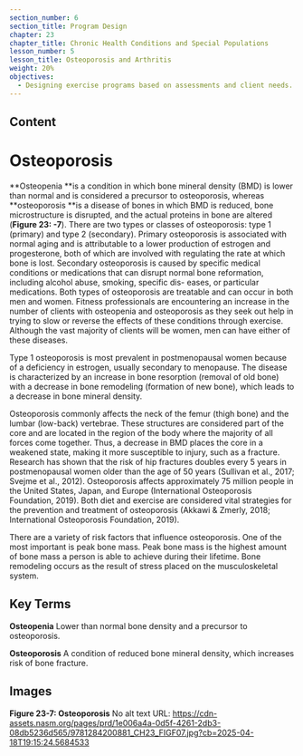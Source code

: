 ```yaml
---
section_number: 6
section_title: Program Design
chapter: 23
chapter_title: Chronic Health Conditions and Special Populations
lesson_number: 5
lesson_title: Osteoporosis and Arthritis
weight: 20%
objectives:
  - Designing exercise programs based on assessments and client needs.
---
```


## Content
# Osteoporosis

**Osteopenia **is a condition in which bone mineral density (BMD) is lower than normal and is considered a precursor to osteoporosis, whereas **osteoporosis **is a disease of bones in which BMD is reduced, bone microstructure is disrupted, and the actual proteins in bone are altered (**Figure 23: -7**). There are two types or classes of osteoporosis: type 1 (primary) and type 2 (secondary). Primary osteoporosis is associated with normal aging and is attributable to a lower production of estrogen and progesterone, both of which are involved with regulating the rate at which bone is lost. Secondary osteoporosis is caused by specific medical conditions or medications that can disrupt normal bone reformation, including alcohol abuse, smoking, specific dis- eases, or particular medications. Both types of osteoporosis are treatable and can occur in both men and women. Fitness professionals are encountering an increase in the number of clients with osteopenia and osteoporosis as they seek out help in trying to slow or reverse the effects of these conditions through exercise. Although the vast majority of clients will be women, men can have either of these diseases.

Type 1 osteoporosis is most prevalent in postmenopausal women because of a deficiency in estrogen, usually secondary to menopause. The disease is characterized by an increase in bone resorption (removal of old bone) with a decrease in bone remodeling (formation of new bone), which leads to a decrease in bone mineral density.

Osteoporosis commonly affects the neck of the femur (thigh bone) and the lumbar (low-back) vertebrae. These structures are considered part of the core and are located in the region of the body where the majority of all forces come together. Thus, a decrease in BMD places the core in a weakened state, making it more susceptible to injury, such as a fracture. Research has shown that the risk of hip fractures doubles every 5 years in postmenopausal women older than the age of 50 years (Sullivan et al., 2017; Svejme et al., 2012). Osteoporosis affects approximately 75 million people in the United States, Japan, and Europe (International Osteoporosis Foundation, 2019). Both diet and exercise are considered vital strategies for the prevention and treatment of osteoporosis (Akkawi & Zmerly, 2018; International Osteoporosis Foundation, 2019).

There are a variety of risk factors that influence osteoporosis. One of the most important is peak bone mass. Peak bone mass is the highest amount of bone mass a person is able to achieve during their lifetime. Bone remodeling occurs as the result of stress placed on the musculoskeletal system.

## Key Terms

**Osteopenia**
Lower than normal bone density and a precursor to osteoporosis.

**Osteoporosis**
A condition of reduced bone mineral density, which increases risk of bone fracture.

## Images

**Figure 23-7: Osteoporosis**
No alt text
URL: https://cdn-assets.nasm.org/pages/prd/1e006a4a-0d5f-4261-2db3-08db5236d565/9781284200881_CH23_FIGF07.jpg?cb=2025-04-18T19:15:24.5684533